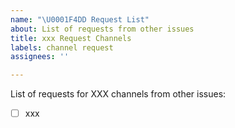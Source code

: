 ```yaml
---
name: "\U0001F4DD Request List"
about: List of requests from other issues
title: xxx Request Channels
labels: channel request
assignees: ''

---
```


List of requests for XXX channels from other issues:

- [ ] xxx
